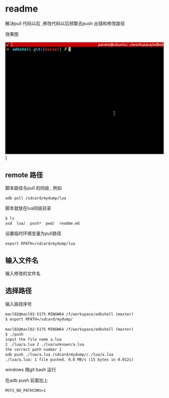 # readme

解决pull 代码以后 ,修改代码以后频繁去push 出错和修改路径

效果图

![](./res/wd.gif)]


## remote 路径

脚本路径与pull 的同级 , 例如

```
adb pull /sdcard/mydump/lua
```

脚本就放在lua同级目录

```
$ ls
asd  lua/  push*  pwd/  readme.md
```

设置临时环境变量为pull路径

```
export RPATH=/sdcard/mydump/lua
```

## 输入文件名

输入修改的文件名

## 选择路径

输入路径序号

```
macl02@macl02-5175 MINGW64 /f/workspace/adbshell (master)
$ export RPATH=/sdcard/mydump/

macl02@macl02-5175 MINGW64 /f/workspace/adbshell (master)
$ ./push
input the file name a.lua
1 ./lua/a.lua 2 ./lua/unknown/a.lua
the correct path number 1
adb push ./lua/a.lua /sdcard/mydump//./lua/a.lua
./lua/a.lua: 1 file pushed. 0.0 MB/s (15 bytes in 0.012s)

```

windows 用git bash 运行

在adb push 前面加上

```
MSYS_NO_PATHCONV=1
```



